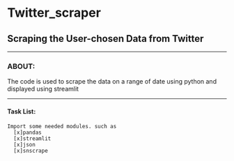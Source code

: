 # Twitter_scraper
## Scraping the User-chosen Data from Twitter
----
### ABOUT:
   The code is used to scrape the data on a range of date using python and displayed using streamlit
***
#### Task List:
    Import some needed modules. such as
      [x]pandas
      [x]streamlit
      [x]json
      [x]snscrape
  
   

